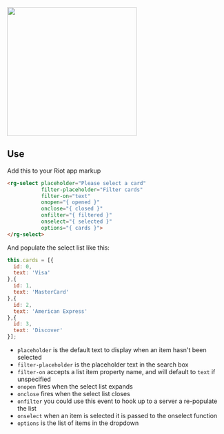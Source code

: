 <img src="https://raw.githubusercontent.com/RiotGear/rg-select/master/demo/img/example.png" width="300px" />

## Use

Add this to your Riot app markup

```html
<rg-select placeholder="Please select a card"
           filter-placeholder="Filter cards"
           filter-on="text"
           onopen="{ opened }"
           onclose="{ closed }"
           onfilter="{ filtered }"
           onselect="{ selected }"
           options="{ cards }">
</rg-select>
```

And populate the select list like this:

```javascript
this.cards = [{
  id: 0,
  text: 'Visa'
},{
  id: 1,
  text: 'MasterCard'
},{
  id: 2,
  text: 'American Express'
},{
  id: 3,
  text: 'Discover'
}];
```

- `placeholder` is the default text to display when an item hasn't been selected
- `filter-placeholder` is the placeholder text in the search box
- `filter-on` accepts a list item property name, and will default to `text` if unspecified
- `onopen` fires when the select list expands
- `onclose` fires when the select list closes
- `onfilter` you could use this event to hook up to a server a re-populate the list
- `onselect` when an item is selected it is passed to the onselect function
- `options` is the list of items in the dropdown 